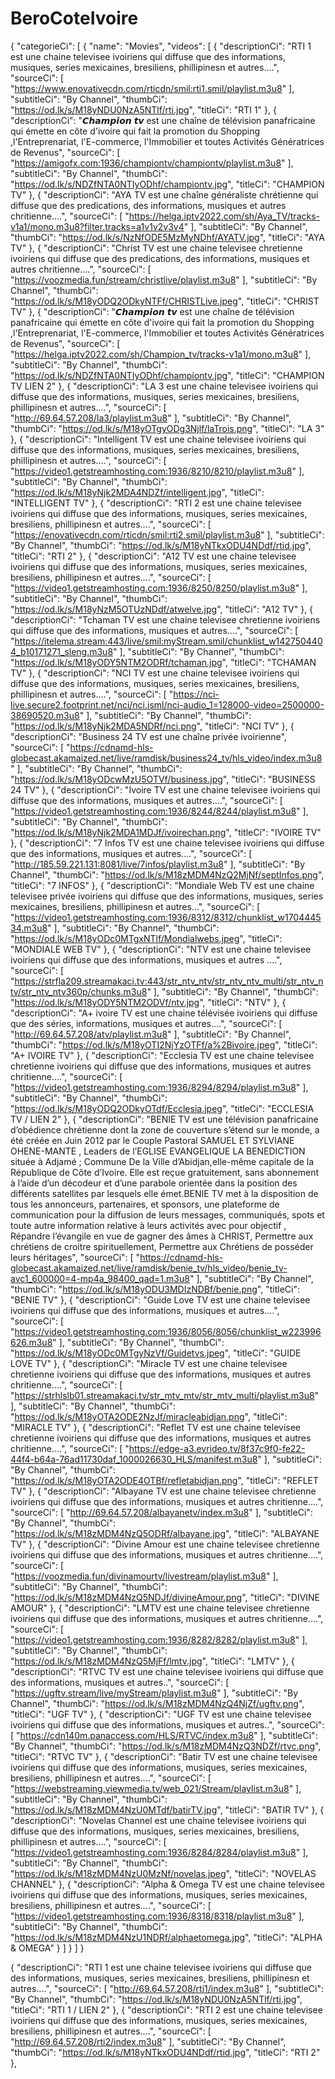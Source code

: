 # BeroCoteIvoire
{
  "categorieCi": [
    {
      "name": "Movies",
      "videos": [
         {
          "descriptionCi": "RTI 1 est une chaine televisee ivoiriens qui diffuse que des informations, musiques, series mexicaines, bresiliens, phillipinesn et autres....",
          "sourceCi": [
            "https://www.enovativecdn.com/rticdn/smil:rti1.smil/playlist.m3u8"
          ],
          "subtitleCi": "By Channel",
          "thumbCi": "https://od.lk/s/M18yNDU0NzA5NTlf/rti.jpg",
          "titleCi": "RTI 1"
        },
        {
          "descriptionCi": "𝘾𝙝𝙖𝙢𝙥𝙞𝙤𝙣 𝙩𝙫 est une chaîne de télévision panafricaine qui émette en côte d'ivoire qui fait la promotion du Shopping ,l'Entreprenariat, l'E-commerce, l'Immobilier et toutes Activités Génératrices de Revenus",
          "sourceCi": [
            "https://amigofx.com:1936/championtv/championtv/playlist.m3u8"
          ],
          "subtitleCi": "By Channel",
          "thumbCi": "https://od.lk/s/NDZfNTA0NTIyODhf/championtv.jpg",
          "titleCi": "CHAMPION TV"
        },
        {
          "descriptionCi": "AYA TV est une chaîne généraliste chrétienne qui diffuse que des predications, des informations, musiques et autres chritienne....",
          "sourceCi": [
            "https://helga.iptv2022.com/sh/Aya_TV/tracks-v1a1/mono.m3u8?filter.tracks=a1v1v2v3v4"
          ],
          "subtitleCi": "By Channel",
          "thumbCi": "https://od.lk/s/NzNfODE5MzMyNDhf/AYATV.jpg",
          "titleCi": "AYA TV"
        },
        {
          "descriptionCi": "Christ TV est une chaine televisee chretienne ivoiriens qui diffuse que des predications, des informations, musiques et autres chritienne....",
          "sourceCi": [
            "https://voozmedia.fun/stream/christlive/playlist.m3u8"
          ],
          "subtitleCi": "By Channel",
          "thumbCi": "https://od.lk/s/M18yODQ2ODkyNTFf/CHRISTLive.jpeg",
          "titleCi": "CHRIST TV"
        },
         {
          "descriptionCi": "𝘾𝙝𝙖𝙢𝙥𝙞𝙤𝙣 𝙩𝙫 est une chaîne de télévision panafricaine qui émette en côte d'ivoire qui fait la promotion du Shopping ,l'Entreprenariat, l'E-commerce, l'Immobilier et toutes Activités Génératrices de Revenus",
          "sourceCi": [
            "https://helga.iptv2022.com/sh/Champion_tv/tracks-v1a1/mono.m3u8"
          ],
          "subtitleCi": "By Channel",
          "thumbCi": "https://od.lk/s/NDZfNTA0NTIyODhf/championtv.jpg",
          "titleCi": "CHAMPION TV LIEN 2"
        },
        {
          "descriptionCi": "LA 3 est une chaine televisee ivoiriens qui diffuse que des informations, musiques, series mexicaines, bresiliens, phillipinesn et autres....",
          "sourceCi": [
            "http://69.64.57.208/la3/playlist.m3u8"
          ],
          "subtitleCi": "By Channel",
          "thumbCi": "https://od.lk/s/M18yOTgyODg3Njlf/laTrois.png",
          "titleCi": "LA 3"
        },
        {
          "descriptionCi": "Intelligent TV est une chaine televisee ivoiriens qui diffuse que des informations, musiques, series mexicaines, bresiliens, phillipinesn et autres....",
          "sourceCi": [
            "https://video1.getstreamhosting.com:1936/8210/8210/playlist.m3u8"
          ],
          "subtitleCi": "By Channel",
          "thumbCi": "https://od.lk/s/M18yNjk2MDA4NDZf/intelligent.jpg",
          "titleCi": "INTELLIGENT TV"
        },
         {
          "descriptionCi": "RTI 2 est une chaine televisee ivoiriens qui diffuse que des informations, musiques, series mexicaines, bresiliens, phillipinesn et autres....",
          "sourceCi": [
            "https://enovativecdn.com/rticdn/smil:rti2.smil/playlist.m3u8"
          ],
          "subtitleCi": "By Channel",
          "thumbCi": "https://od.lk/s/M18yNTkxODU4NDdf/rtid.jpg",
          "titleCi": "RTI 2"
        },
        {
          "descriptionCi": "A12 TV est une chaine televisee ivoiriens qui diffuse que des informations, musiques, series mexicaines, bresiliens, phillipinesn et autres....",
          "sourceCi": [
            "https://video1.getstreamhosting.com:1936/8250/8250/playlist.m3u8"
          ],
          "subtitleCi": "By Channel",
          "thumbCi": "https://od.lk/s/M18yNzM5OTUzNDdf/atwelve.jpg",
          "titleCi": "A12 TV"
        },
        {
          "descriptionCi": "Tchaman TV est une chaine televisee chretienne ivoiriens qui diffuse que des informations, musiques et autres....",
          "sourceCi": [
            "https://itelema.stream:443/live/smil:myStream.smil/chunklist_w1427504404_b10171271_sleng.m3u8"
          ],
          "subtitleCi": "By Channel",
          "thumbCi": "https://od.lk/s/M18yODY5NTM2ODRf/tchaman.jpg",
          "titleCi": "TCHAMAN TV"
        },
        {
          "descriptionCi": "NCI TV est une chaine televisee ivoiriens qui diffuse que des informations, musiques, series mexicaines, bresiliens, phillipinesn et autres....",
          "sourceCi": [
            "https://nci-live.secure2.footprint.net/nci/nci.isml/nci-audio_1=128000-video=2500000-38690520.m3u8"
          ],
          "subtitleCi": "By Channel",
          "thumbCi": "https://od.lk/s/M18yNjk2MDA5NDRf/nci.png",
          "titleCi": "NCI TV"
        },
        {
          "descriptionCi": "Business 24 TV est une chaîne privée ivoirienne",
          "sourceCi": [
            "https://cdnamd-hls-globecast.akamaized.net/live/ramdisk/business24_tv/hls_video/index.m3u8"
          ],
          "subtitleCi": "By Channel",
          "thumbCi": "https://od.lk/s/M18yODcwMzU5OTVf/business.jpg",
          "titleCi": "BUSINESS 24 TV"
        },
        {
          "descriptionCi": "Ivoire TV est une chaine televisee ivoiriens qui diffuse que des informations, musiques et autres....",
          "sourceCi": [
            "https://video1.getstreamhosting.com:1936/8244/8244/playlist.m3u8"
          ],
          "subtitleCi": "By Channel",
          "thumbCi": "https://od.lk/s/M18yNjk2MDA1MDJf/ivoirechan.png",
          "titleCi": "IVOIRE TV"
        },
        {
          "descriptionCi": "7 Infos TV est une chaine televisee ivoiriens qui diffuse que des informations, musiques et autres....",
          "sourceCi": [
            "http://185.59.221.131:8081/live/7infos/playlist.m3u8"
          ],
          "subtitleCi": "By Channel",
          "thumbCi": "https://od.lk/s/M18zMDM4NzQ2MjNf/septInfos.png",
          "titleCi": "7 INFOS"
        },
        {
          "descriptionCi": "Mondiale Web TV est une chaine televisee privée ivoiriens qui diffuse que des informations, musiques, series mexicaines, bresiliens, phillipinesn et autres...",
          "sourceCi": [
            "https://video1.getstreamhosting.com:1936/8312/8312/chunklist_w170444534.m3u8"
          ],
          "subtitleCi": "By Channel",
          "thumbCi": "https://od.lk/s/M18yODc0MTgxNTlf/Mondialwebs.jpeg",
          "titleCi": "MONDIALE WEB TV"
        },
        {
          "descriptionCi": "NTV est une chaine televisee ivoiriens qui diffuse que des informations, musiques et autres ....",
          "sourceCi": [
            "https://strfla209.streamakaci.tv:443/str_ntv_ntv/str_ntv_ntv_multi/str_ntv_ntv/str_ntv_ntv360p/chunks.m3u8"
          ],
          "subtitleCi": "By Channel",
          "thumbCi": "https://od.lk/s/M18yODY5NTM2ODVf/ntv.jpg",
          "titleCi": "NTV"
        },
        {
          "descriptionCi": "A+ ivoire TV est une chaine télévisée ivoiriens qui diffuse que des séries, informations, musiques et autres....",
          "sourceCi": [
            "http://69.64.57.208/atv/playlist.m3u8"
          ],
          "subtitleCi": "By Channel",
          "thumbCi": "https://od.lk/s/M18yOTI2NjYzOTFf/a%2Bivoire.jpeg",
          "titleCi": "A+ IVOIRE TV"
        },
        {
          "descriptionCi": "Ecclesia TV est une chaine televisee chretienne ivoiriens qui diffuse que des informations, musiques et autres chritienne....",
          "sourceCi": [
            "https://video1.getstreamhosting.com:1936/8294/8294/playlist.m3u8"
          ],
          "subtitleCi": "By Channel",
          "thumbCi": "https://od.lk/s/M18yODQ2ODkyOTdf/Ecclesia.jpeg",
          "titleCi": "ECCLESIA TV / LIEN 2"
        },
        {
          "descriptionCi": "BENIE TV est une télévision panafricaine d’obédience chrétienne dont la zone de couverture s’étend sur le monde, a été créée en Juin 2012 par le Couple Pastoral SAMUEL ET SYLVIANE OHENE-MANTE , Leaders de l’EGLISE EVANGELIQUE LA BENEDICTION située à Adjamé ; Commune De la Ville d’Abidjan,elle-même capitale de la République de Côte d’Ivoire. Elle est reçue gratuitement, sans abonnement à l’aide d’un décodeur et d’une parabole orientée dans la position des différents satellites par lesquels elle émet.BENIE TV met à la disposition de tous les annonceurs, partenaires, et sponsors, une plateforme de communication pour la diffusion de leurs messages, communiqués, spots et toute autre information relative à leurs activités avec pour objectif , Répandre l’évangile en vue de gagner des âmes à CHRIST, Permettre aux chrétiens de croitre spirituellement, Permettre aux Chrétiens de posséder leurs héritages",
          "sourceCi": [
            "https://cdnamd-hls-globecast.akamaized.net/live/ramdisk/benie_tv/hls_video/benie_tv-avc1_600000=4-mp4a_98400_qad=1.m3u8"
          ],
          "subtitleCi": "By Channel",
          "thumbCi": "https://od.lk/s/M18yODU3MDIzNDBf/benie.png",
          "titleCi": "BENIE TV"
        },
        {
          "descriptionCi": "Guide Love TV est une chaine televisee ivoiriens qui diffuse que des informations, musiques et autres....",
          "sourceCi": [
            "https://video1.getstreamhosting.com:1936/8056/8056/chunklist_w223996626.m3u8"
          ],
          "subtitleCi": "By Channel",
          "thumbCi": "https://od.lk/s/M18yODc0MTgyNzVf/Guidetvs.jpeg",
          "titleCi": "GUIDE LOVE TV"
        },
        {
          "descriptionCi": "Miracle TV est une chaine televisee chretienne ivoiriens qui diffuse que des informations, musiques et autres chritienne....",
          "sourceCi": [
            "https://strhlslb01.streamakaci.tv/str_mtv_mtv/str_mtv_multi/playlist.m3u8"
          ],
          "subtitleCi": "By Channel",
          "thumbCi": "https://od.lk/s/M18yOTA2ODE2NzJf/miracleabidjan.png",
          "titleCi": "MIRACLE TV"
        },
        {
          "descriptionCi": "Reflet TV est une chaine televisee chretienne ivoiriens qui diffuse que des informations, musiques et autres chritienne....",
          "sourceCi": [
            "https://edge-a3.evrideo.tv/8f37c9f0-fe22-44f4-b64a-76ad11730daf_1000026630_HLS/manifest.m3u8"
          ],
          "subtitleCi": "By Channel",
          "thumbCi": "https://od.lk/s/M18yOTA2ODE4OTBf/refletabidjan.png",
          "titleCi": "REFLET TV"
        },
        {
          "descriptionCi": "Albayane TV est une chaine televisee chretienne ivoiriens qui diffuse que des informations, musiques et autres chritienne....",
          "sourceCi": [
            "http://69.64.57.208/albayanetv/index.m3u8"
          ],
          "subtitleCi": "By Channel",
          "thumbCi": "https://od.lk/s/M18zMDM4NzQ5ODRf/albayane.jpg",
          "titleCi": "ALBAYANE TV"
        },
        {
          "descriptionCi": "Divine Amour est une chaine televisee chretienne ivoiriens qui diffuse que des informations, musiques et autres chritienne....",
          "sourceCi": [
            "https://voozmedia.fun/divinamourtv/livestream/playlist.m3u8"
          ],
          "subtitleCi": "By Channel",
          "thumbCi": "https://od.lk/s/M18zMDM4NzQ5NDJf/divineAmour.png",
          "titleCi": "DIVINE AMOUR"
        },
        {
          "descriptionCi": "LMTV est une chaine televisee chretienne ivoiriens qui diffuse que des informations, musiques et autres chritienne....",
          "sourceCi": [
            "https://video1.getstreamhosting.com:1936/8282/8282/playlist.m3u8"
          ],
          "subtitleCi": "By Channel",
          "thumbCi": "https://od.lk/s/M18zMDM4NzQ5MjFf/lmtv.jpg",
          "titleCi": "LMTV"
        },
        {
          "descriptionCi": "RTVC TV est une chaine televisee ivoiriens qui diffuse que des informations, musiques et autres..",
          "sourceCi": [
            "https://ugftv.stream/live/myStream/playlist.m3u8"
          ],
          "subtitleCi": "By Channel",
          "thumbCi": "https://od.lk/s/M18zMDM4NzQ4NjZf/ugftv.png",
          "titleCi": "UGF TV"
        },
        {
          "descriptionCi": "UGF TV est une chaine televisee ivoiriens qui diffuse que des informations, musiques et autres..",
          "sourceCi": [
            "https://cdn140m.panaccess.com/HLS/RTVC/index.m3u8"
          ],
          "subtitleCi": "By Channel",
          "thumbCi": "https://od.lk/s/M18zMDM4NzQ3NDZf/rtvc.png",
          "titleCi": "RTVC TV"
        },
        {
          "descriptionCi": "Batir TV est une chaine televisee ivoiriens qui diffuse que des informations, musiques, series mexicaines, bresiliens, phillipinesn et autres....",
          "sourceCi": [
            "https://webstreaming.viewmedia.tv/web_021/Stream/playlist.m3u8"
          ],
          "subtitleCi": "By Channel",
          "thumbCi": "https://od.lk/s/M18zMDM4NzU0MTdf/batirTV.jpg",
          "titleCi": "BATIR TV"
        },
        {
          "descriptionCi": "Novelas Channel est une chaine televisee ivoiriens qui diffuse que des informations, musiques, series mexicaines, bresiliens, phillipinesn et autres....",
          "sourceCi": [
            "https://video1.getstreamhosting.com:1936/8284/8284/playlist.m3u8"
          ],
          "subtitleCi": "By Channel",
          "thumbCi": "https://od.lk/s/M18zMDM4NzU0MzNf/novelas.jpeg",
          "titleCi": "NOVELAS CHANNEL"
        },
        {
          "descriptionCi": "Alpha & Omega TV est une chaine televisee ivoiriens qui diffuse que des informations, musiques, series mexicaines, bresiliens, phillipinesn et autres....",
          "sourceCi": [
            "https://video1.getstreamhosting.com:1936/8318/8318/playlist.m3u8"
          ],
          "subtitleCi": "By Channel",
          "thumbCi": "https://od.lk/s/M18zMDM4NzU1NDRf/alphaetomega.jpg",
          "titleCi": "ALPHA & OMEGA"
        }
      ]
    }
  ]
}





 {
          "descriptionCi": "RTI 1 est une chaine televisee ivoiriens qui diffuse que des informations, musiques, series mexicaines, bresiliens, phillipinesn et autres....",
          "sourceCi": [
            "http://69.64.57.208/rti1/index.m3u8"
          ],
          "subtitleCi": "By Channel",
          "thumbCi": "https://od.lk/s/M18yNDU0NzA5NTlf/rti.jpg",
          "titleCi": "RTI 1 / LIEN 2"
        },
         {
          "descriptionCi": "RTI 2 est une chaine televisee ivoiriens qui diffuse que des informations, musiques, series mexicaines, bresiliens, phillipinesn et autres....",
          "sourceCi": [
            "http://69.64.57.208/rti2/index.m3u8"
          ],
          "subtitleCi": "By Channel",
          "thumbCi": "https://od.lk/s/M18yNTkxODU4NDdf/rtid.jpg",
          "titleCi": "RTI 2"
        },
